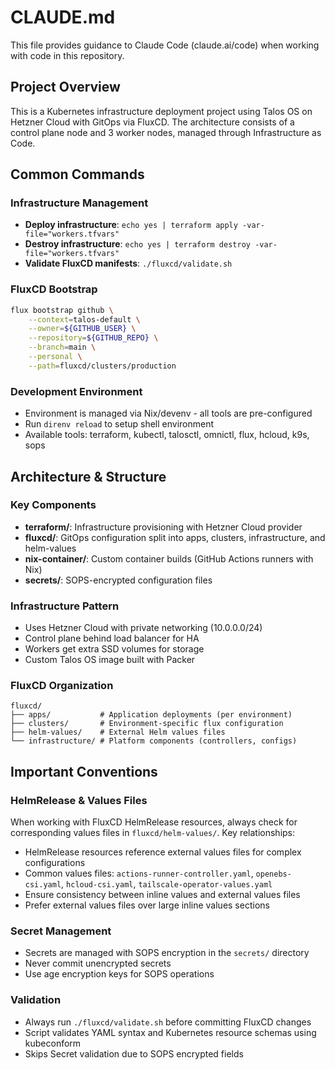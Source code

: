 # CLAUDE.md

This file provides guidance to Claude Code (claude.ai/code) when working with code in this repository.

## Project Overview

This is a Kubernetes infrastructure deployment project using Talos OS on Hetzner Cloud with GitOps via FluxCD. The architecture consists of a control plane node and 3 worker nodes, managed through Infrastructure as Code.

## Common Commands

### Infrastructure Management
- **Deploy infrastructure**: `echo yes | terraform apply -var-file="workers.tfvars"`
- **Destroy infrastructure**: `echo yes | terraform destroy -var-file="workers.tfvars"`
- **Validate FluxCD manifests**: `./fluxcd/validate.sh`

### FluxCD Bootstrap
```bash
flux bootstrap github \
    --context=talos-default \
    --owner=${GITHUB_USER} \
    --repository=${GITHUB_REPO} \
    --branch=main \
    --personal \
    --path=fluxcd/clusters/production
```

### Development Environment
- Environment is managed via Nix/devenv - all tools are pre-configured
- Run `direnv reload` to setup shell environment
- Available tools: terraform, kubectl, talosctl, omnictl, flux, hcloud, k9s, sops

## Architecture & Structure

### Key Components
- **terraform/**: Infrastructure provisioning with Hetzner Cloud provider
- **fluxcd/**: GitOps configuration split into apps, clusters, infrastructure, and helm-values
- **nix-container/**: Custom container builds (GitHub Actions runners with Nix)
- **secrets/**: SOPS-encrypted configuration files

### Infrastructure Pattern
- Uses Hetzner Cloud with private networking (10.0.0.0/24)
- Control plane behind load balancer for HA
- Workers get extra SSD volumes for storage
- Custom Talos OS image built with Packer

### FluxCD Organization
```
fluxcd/
├── apps/           # Application deployments (per environment)
├── clusters/       # Environment-specific flux configuration
├── helm-values/    # External Helm values files
└── infrastructure/ # Platform components (controllers, configs)
```

## Important Conventions

### HelmRelease & Values Files
When working with FluxCD HelmRelease resources, always check for corresponding values files in `fluxcd/helm-values/`. Key relationships:
- HelmRelease resources reference external values files for complex configurations
- Common values files: `actions-runner-controller.yaml`, `openebs-csi.yaml`, `hcloud-csi.yaml`, `tailscale-operator-values.yaml`
- Ensure consistency between inline values and external values files
- Prefer external values files over large inline values sections

### Secret Management
- Secrets are managed with SOPS encryption in the `secrets/` directory
- Never commit unencrypted secrets
- Use age encryption keys for SOPS operations

### Validation
- Always run `./fluxcd/validate.sh` before committing FluxCD changes
- Script validates YAML syntax and Kubernetes resource schemas using kubeconform
- Skips Secret validation due to SOPS encrypted fields